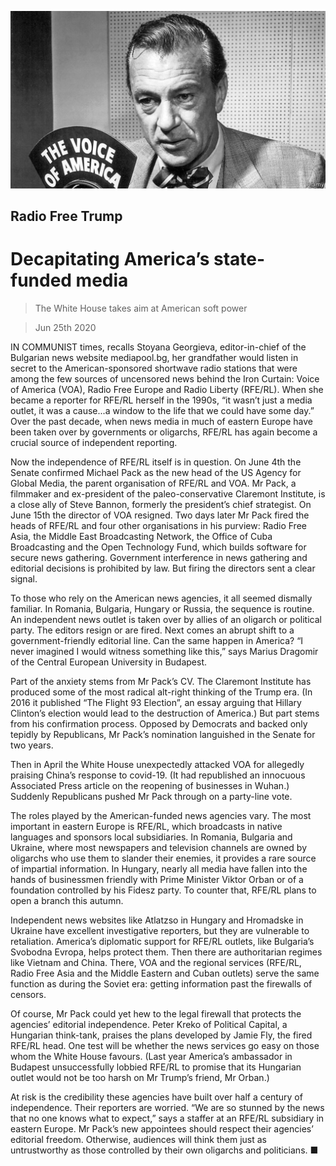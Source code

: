 ![](./images/20200627_USP002_0.jpg)

## Radio Free Trump

# Decapitating America’s state-funded media

> The White House takes aim at American soft power

> Jun 25th 2020

IN COMMUNIST times, recalls Stoyana Georgieva, editor-in-chief of the Bulgarian news website mediapool.bg, her grandfather would listen in secret to the American-sponsored shortwave radio stations that were among the few sources of uncensored news behind the Iron Curtain: Voice of America (VOA), Radio Free Europe and Radio Liberty (RFE/RL). When she became a reporter for RFE/RL herself in the 1990s, “it wasn’t just a media outlet, it was a cause...a window to the life that we could have some day.” Over the past decade, when news media in much of eastern Europe have been taken over by governments or oligarchs, RFE/RL has again become a crucial source of independent reporting.

Now the independence of RFE/RL itself is in question. On June 4th the Senate confirmed Michael Pack as the new head of the US Agency for Global Media, the parent organisation of RFE/RL and VOA. Mr Pack, a filmmaker and ex-president of the paleo-conservative Claremont Institute, is a close ally of Steve Bannon, formerly the president’s chief strategist. On June 15th the director of VOA resigned. Two days later Mr Pack fired the heads of RFE/RL and four other organisations in his purview: Radio Free Asia, the Middle East Broadcasting Network, the Office of Cuba Broadcasting and the Open Technology Fund, which builds software for secure news gathering. Government interference in news gathering and editorial decisions is prohibited by law. But firing the directors sent a clear signal.

To those who rely on the American news agencies, it all seemed dismally familiar. In Romania, Bulgaria, Hungary or Russia, the sequence is routine. An independent news outlet is taken over by allies of an oligarch or political party. The editors resign or are fired. Next comes an abrupt shift to a government-friendly editorial line. Can the same happen in America? “I never imagined I would witness something like this,” says Marius Dragomir of the Central European University in Budapest.

Part of the anxiety stems from Mr Pack’s CV. The Claremont Institute has produced some of the most radical alt-right thinking of the Trump era. (In 2016 it published “The Flight 93 Election”, an essay arguing that Hillary Clinton’s election would lead to the destruction of America.) But part stems from his confirmation process. Opposed by Democrats and backed only tepidly by Republicans, Mr Pack’s nomination languished in the Senate for two years.

Then in April the White House unexpectedly attacked VOA for allegedly praising China’s response to covid-19. (It had republished an innocuous Associated Press article on the reopening of businesses in Wuhan.) Suddenly Republicans pushed Mr Pack through on a party-line vote.

The roles played by the American-funded news agencies vary. The most important in eastern Europe is RFE/RL, which broadcasts in native languages and sponsors local subsidiaries. In Romania, Bulgaria and Ukraine, where most newspapers and television channels are owned by oligarchs who use them to slander their enemies, it provides a rare source of impartial information. In Hungary, nearly all media have fallen into the hands of businessmen friendly with Prime Minister Viktor Orban or of a foundation controlled by his Fidesz party. To counter that, RFE/RL plans to open a branch this autumn.

Independent news websites like Atlatzso in Hungary and Hromadske in Ukraine have excellent investigative reporters, but they are vulnerable to retaliation. America’s diplomatic support for RFE/RL outlets, like Bulgaria’s Svobodna Evropa, helps protect them. Then there are authoritarian regimes like Vietnam and China. There, VOA and the regional services (RFE/RL, Radio Free Asia and the Middle Eastern and Cuban outlets) serve the same function as during the Soviet era: getting information past the firewalls of censors.

Of course, Mr Pack could yet hew to the legal firewall that protects the agencies’ editorial independence. Peter Kreko of Political Capital, a Hungarian think-tank, praises the plans developed by Jamie Fly, the fired RFE/RL head. One test will be whether the news services go easy on those whom the White House favours. (Last year America’s ambassador in Budapest unsuccessfully lobbied RFE/RL to promise that its Hungarian outlet would not be too harsh on Mr Trump’s friend, Mr Orban.)

At risk is the credibility these agencies have built over half a century of independence. Their reporters are worried. “We are so stunned by the news that no one knows what to expect,” says a staffer at an RFE/RL subsidiary in eastern Europe. Mr Pack’s new appointees should respect their agencies’ editorial freedom. Otherwise, audiences will think them just as untrustworthy as those controlled by their own oligarchs and politicians. ■